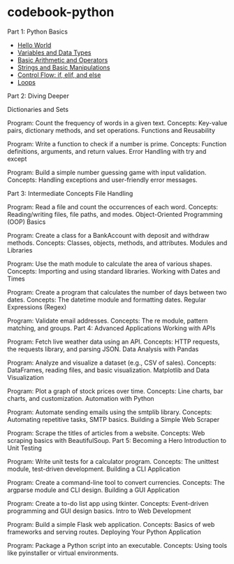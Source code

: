 # codebook-python

Part 1: Python Basics

- [Hello World](./src/01_hello_world/program.py)
- [Variables and Data Types](./src/02_variables/program.py)
- [Basic Arithmetic and Operators](./src/03_operations/program.py)
- [Strings and Basic Manipulations](./src/04_strings/program.py)
- [Control Flow: if, elif, and else](./src/05_control_flow/program.py)
- [Loops](./src/06_loops/program.py)

Part 2: Diving Deeper


Dictionaries and Sets

Program: Count the frequency of words in a given text.
Concepts: Key-value pairs, dictionary methods, and set operations.
Functions and Reusability

Program: Write a function to check if a number is prime.
Concepts: Function definitions, arguments, and return values.
Error Handling with try and except

Program: Build a simple number guessing game with input validation.
Concepts: Handling exceptions and user-friendly error messages.

Part 3: Intermediate Concepts
File Handling

Program: Read a file and count the occurrences of each word.
Concepts: Reading/writing files, file paths, and modes.
Object-Oriented Programming (OOP) Basics

Program: Create a class for a BankAccount with deposit and withdraw methods.
Concepts: Classes, objects, methods, and attributes.
Modules and Libraries

Program: Use the math module to calculate the area of various shapes.
Concepts: Importing and using standard libraries.
Working with Dates and Times

Program: Create a program that calculates the number of days between two dates.
Concepts: The datetime module and formatting dates.
Regular Expressions (Regex)

Program: Validate email addresses.
Concepts: The re module, pattern matching, and groups.
Part 4: Advanced Applications
Working with APIs

Program: Fetch live weather data using an API.
Concepts: HTTP requests, the requests library, and parsing JSON.
Data Analysis with Pandas

Program: Analyze and visualize a dataset (e.g., CSV of sales).
Concepts: DataFrames, reading files, and basic visualization.
Matplotlib and Data Visualization

Program: Plot a graph of stock prices over time.
Concepts: Line charts, bar charts, and customization.
Automation with Python

Program: Automate sending emails using the smtplib library.
Concepts: Automating repetitive tasks, SMTP basics.
Building a Simple Web Scraper

Program: Scrape the titles of articles from a website.
Concepts: Web scraping basics with BeautifulSoup.
Part 5: Becoming a Hero
Introduction to Unit Testing

Program: Write unit tests for a calculator program.
Concepts: The unittest module, test-driven development.
Building a CLI Application

Program: Create a command-line tool to convert currencies.
Concepts: The argparse module and CLI design.
Building a GUI Application

Program: Create a to-do list app using tkinter.
Concepts: Event-driven programming and GUI design basics.
Intro to Web Development

Program: Build a simple Flask web application.
Concepts: Basics of web frameworks and serving routes.
Deploying Your Python Application

Program: Package a Python script into an executable.
Concepts: Using tools like pyinstaller or virtual environments.